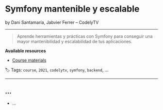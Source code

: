 # Symfony mantenible y escalable

by Dani Santamaría, Jabvier Ferrer – CodelyTV

------

> Aprende herramientas y prácticas con Symfony para conseguir una mayor mantenibilidad y escalabilidad de tus aplicaciones.

**Available resources**

-  [Course materials](https://pro.codely.tv/library/symfony-mantenible-y-escalable-127478)

🏷️ Tags: `course`, `2021`, `codelytv`, `symfony`, `backend`, ...

------

## ...

* ...
